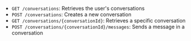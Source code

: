 -   `GET /conversations`: Retrieves the user's conversations
-   `POST /conversations`: Creates a new conversation
-   `GET /conversations/{conversationId}`: Retrieves a specific conversation
-   `POST /conversations/{conversationId}/messages`: Sends a message in a conversation